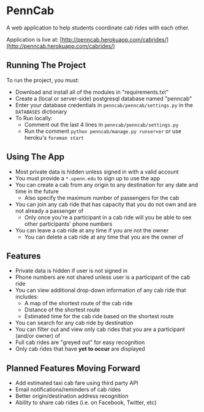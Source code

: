 PennCab
=======

A web application to help students coordinate cab rides with each other.

Application is live at: [http://penncab.herokuapp.com/cabrides/](http://penncab.herokuapp.com/cabrides/)

Running The Project
-------------------

To run the project, you must:

+ Download and install all of the modules in "requirements.txt"
+ Create a (local or server-side) postgresql database named "penncab"
+ Enter your database credentials in `penncab/penncab/settings.py` in the `DATABASES` dictionary
+ To Run locally:
  - Comment out the last 4 lines in `penncab/penncab/settings.py`
  - Run the comment `python penncab/manage.py runserver` or use heroku's `foreman start`

Using The App
-------------
+ Most private data is hidden unless signed in with a valid account
+ You must provide a `*.upenn.edu` to sign up to use the app
+ You can create a cab from any origin to any destination for any date and time in the future
  - Also specify the maximum number of passengers for the cab
+ You can join any cab ride that has capacity that you do not own and are not already a passenger of
  - Only once you're a participant in a cab ride will you be able to see other participants' phone numbers
+ You can leave a cab ride at any time if you are not the owner
  - You can delete a cab ride at any time that you are the owner of

Features
--------
+ Private data is hidden if user is not signed in
+ Phone numbers are not shared unless user is a participant of the cab ride
+ You can view additional drop-down information of any cab ride that includes:
  - A map of the shortest route of the cab ride
  - Distance of the shortest route
  - Estimated time for the cab ride based on the shortest route
+ You can search for any cab ride by destination
+ You can filter out and view only cab rides that you are a participant (and/or owner) of
+ Full cab rides are "greyed out" for easy recognition
+ Only cab rides that have **yet to occur** are displayed

Planned Features Moving Forward
-------------------------------
+ Add estimated taxi cab fare using third party API
+ Email notifications/reminders of cab rides
+ Better origin/destination address recognition
+ Ability to share cab rides (i.e. on Facebook, Twitter, etc)
